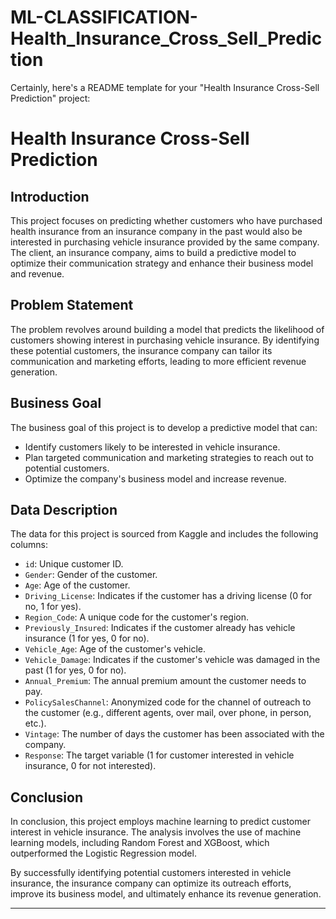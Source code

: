 # ML-CLASSIFICATION-Health_Insurance_Cross_Sell_Prediction


Certainly, here's a README template for your "Health Insurance Cross-Sell Prediction" project:

# Health Insurance Cross-Sell Prediction

## Introduction

This project focuses on predicting whether customers who have purchased health insurance from an insurance company in the past would also be interested in purchasing vehicle insurance provided by the same company. The client, an insurance company, aims to build a predictive model to optimize their communication strategy and enhance their business model and revenue.

## Problem Statement

The problem revolves around building a model that predicts the likelihood of customers showing interest in purchasing vehicle insurance. By identifying these potential customers, the insurance company can tailor its communication and marketing efforts, leading to more efficient revenue generation.

## Business Goal

The business goal of this project is to develop a predictive model that can:

- Identify customers likely to be interested in vehicle insurance.
- Plan targeted communication and marketing strategies to reach out to potential customers.
- Optimize the company's business model and increase revenue.

## Data Description

The data for this project is sourced from Kaggle and includes the following columns:

- `id`: Unique customer ID.
- `Gender`: Gender of the customer.
- `Age`: Age of the customer.
- `Driving_License`: Indicates if the customer has a driving license (0 for no, 1 for yes).
- `Region_Code`: A unique code for the customer's region.
- `Previously_Insured`: Indicates if the customer already has vehicle insurance (1 for yes, 0 for no).
- `Vehicle_Age`: Age of the customer's vehicle.
- `Vehicle_Damage`: Indicates if the customer's vehicle was damaged in the past (1 for yes, 0 for no).
- `Annual_Premium`: The annual premium amount the customer needs to pay.
- `PolicySalesChannel`: Anonymized code for the channel of outreach to the customer (e.g., different agents, over mail, over phone, in person, etc.).
- `Vintage`: The number of days the customer has been associated with the company.
- `Response`: The target variable (1 for customer interested in vehicle insurance, 0 for not interested).

## Conclusion

In conclusion, this project employs machine learning to predict customer interest in vehicle insurance. The analysis involves the use of machine learning models, including Random Forest and XGBoost, which outperformed the Logistic Regression model.

By successfully identifying potential customers interested in vehicle insurance, the insurance company can optimize its outreach efforts, improve its business model, and ultimately enhance its revenue generation.

---
